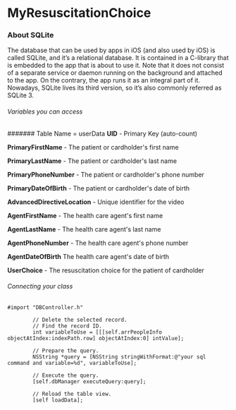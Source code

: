 # MyResuscitationChoice

### About SQLite
The database that can be used by apps in iOS (and also used by iOS) is called SQLite, and it’s a relational database. It is contained in a C-library that is embedded to the app that is about to use it. Note that it does not consist of a separate service or daemon running on the background and attached to the app. On the contrary, the app runs it as an integral part of it. Nowadays, SQLite lives its third version, so it’s also commonly referred as SQLite 3.
###### Variables you can access
####### Table Name = userData
**UID** - Primary Key (auto-count)

**PrimaryFirstName** - The patient or cardholder's first name

**PrimaryLastName** -  The patient or cardholder's last name

**PrimaryPhoneNumber** - The patient or cardholder's phone number

**PrimaryDateOfBirth** - The patient or cardholder's date of birth 

**AdvancedDirectiveLocation** - Unique identifier for the video	

**AgentFirstName** - The health care agent's first name	

**AgentLastName** - The health care agent's last name

**AgentPhoneNumber** - The health care agent's phone number	

**AgentDateOfBirth** The health care agent's date of birth	

**UserChoice** - The resuscitation choice for the patient of cardholder 	
###### Connecting your class
```
#import "DBController.h"

        // Delete the selected record.
        // Find the record ID.
        int variableToUse = [[[self.arrPeopleInfo objectAtIndex:indexPath.row] objectAtIndex:0] intValue];

        // Prepare the query.
        NSString *query = [NSString stringWithFormat:@"your sql command and variable=%d", variableToUse];

        // Execute the query.
        [self.dbManager executeQuery:query];

        // Reload the table view.
        [self loadData];
```
